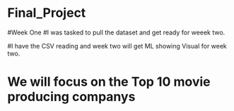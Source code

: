# Final_Project
#Week One
#I was tasked to pull the dataset and get ready for weeek two.

#I have the CSV reading and week two will get ML showing Visual for week two.
# We will focus on the Top 10 movie producing companys
